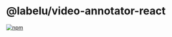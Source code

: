 # @labelu/video-annotator-react

[![npm](https://img.shields.io/npm/v/%40labelu/image-annotator-react.svg)](https://www.npmjs.com/package/@labelu/image-annotator-react)
